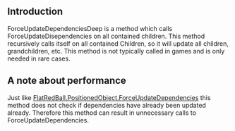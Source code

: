 ## Introduction

ForceUpdateDependenciesDeep is a method which calls ForceUpdateDisependencies on all contained children. This method recursively calls itself on all contained Children, so it will update all children, grandchildren, etc. This method is not typically called in games and is only needed in rare cases.

## A note about performance

Just like [FlatRedBall.PositionedObject.ForceUpdateDependencies](/frb/docs/index.php?title=FlatRedBall.PositionedObject.ForceUpdateDependencies "FlatRedBall.PositionedObject.ForceUpdateDependencies") this method does not check if dependencies have already been updated already. Therefore this method can result in unnecessary calls to ForceUpdateDependencies.
